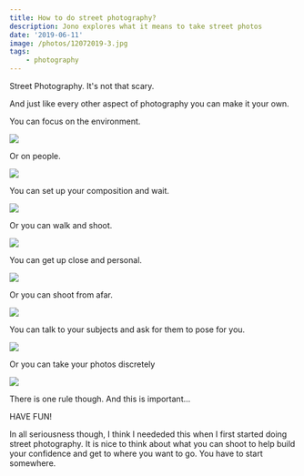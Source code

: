 ```yaml
---
title: How to do street photography?
description: Jono explores what it means to take street photos
date: '2019-06-11'
image: /photos/12072019-3.jpg
tags: 
    - photography
---
```


Street Photography. It's not that scary.

And just like every other aspect of photography you can make it your own.

You can focus on the environment.

![](/photos/12072019-4.jpg)

Or on people.

![](/photos/12072019-3.jpg)

You can set up your composition and wait.

![](/photos/12072019-7.jpg)

Or you can walk and shoot.

![](/photos/12072019-2.jpg)

You can get up close and personal.

![](/photos/12072019-6.jpg)

Or you can shoot from afar.

![](/photos/12072019-5.jpg)

You can talk to your subjects and ask for them to pose for you.

![](/photos/12072019.jpg)

Or you can take your photos discretely

![](/photos/12072019-1.jpg)

There is one rule though. And this is important...

HAVE FUN!

In all seriousness though, I think I neededed this when I first started doing street photography. It is nice to think about what you can shoot to help build your confidence and get to where you want to go. You have to start somewhere.
